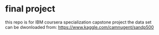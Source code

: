 # final project
this repo is for IBM coursera specialization capstone project
the data set can be dwonloaded from: https://www.kaggle.com/camnugent/sandp500
